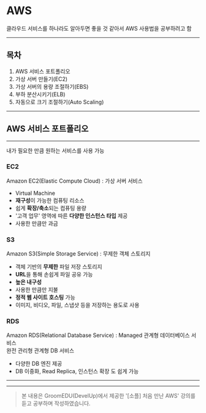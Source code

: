# AWS

클라우드 서비스를 하나라도 알아두면 좋을 것 같아서 AWS 사용법을 공부하려고 함

---

## 목차
1. AWS 서비스 포트폴리오
2. 가상 서버 만들기(EC2)
3. 가상 서버의 용량 조절하기(EBS)
4. 부하 분산시키기(ELB)
5. 자동으로 크기 조절하기(Auto Scaling)

---
## AWS 서비스 포트폴리오
---
내가 필요한 만큼 원하는 서비스를 사용 가능  

### EC2
Amazon EC2(Elastic Compute Cloud) : 가상 서버 서비스
- Virtual Machine
- **재구성**이 가능한 컴퓨팅 리소스
- 쉽게 **확장/축소**되는 컴퓨팅 용량
- '고객 업무' 영역에 따른 **다양한 인스턴스 타입** 제공
- 사용한 만큼만 과금

### S3
Amazon S3(Simple Storage Service) : 무제한 객체 스토리지
- 객체 기반의 **무제한** 파일 저장 스토리지
- **URL**을 통해 손쉽게 파일 공유 가능
- **높은 내구성**
- 사용한 만큼만 지불
- **정적 웹 사이트 호스팅** 가능
- 이미지, 비디오, 파일, 스냅샷 등을 저장하는 용도로 사용

### RDS
Amazon RDS(Relational Database Service) : Managed 관계형 데이터베이스 서비스  
완전 관리형 관계형 DB 서비스
- 다양한 DB 엔진 제공
- DB 이중화, Read Replica, 인스턴스 확장 도 쉽게 가능

---
---
> 본 내용은 GroomEDU(DevelUp)에서 제공한 '[소플] 처음 만난 AWS' 강의를 듣고 공부하며 작성하였습니다.